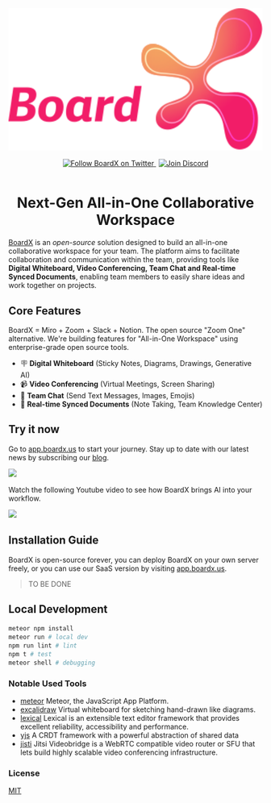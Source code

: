 <div align="center" style="display:flex;flex-direction:column;">
  <a href="https://app.boardx.us">
    <img width="540" src="./public/images/logo.svg" alt="BoardX Logo" />
  </a>
  <p>
    <a href="https://twitter.com/intent/follow?screen_name=boardxus" target="_blank">
      <img alt="Follow BoardX on Twitter" src="https://img.shields.io/twitter/follow/boardxus.svg?label=follow+BoardX&style=for-the-badge&logo=twitter">
    </a>
<a href="https://discord.gg/RBs5kHC8cS" target="_blank">
      <img alt="Join Discord" style="margin-left:5px;" src="https://img.shields.io/discord/1052420232704184350?style=for-the-badge&label=Join+Discord">
    </a>
  </p>
</div>

<h1 align="center">Next-Gen All-in-One Collaborative Workspace</h3>

[BoardX](https://app.boardx.us) is an _open-source_ solution designed to build an all-in-one collaborative workspace for your team. The platform aims to facilitate collaboration and communication within the team, providing tools like **Digital Whiteboard, Video Conferencing, Team Chat and Real-time Synced Documents**, enabling team members to easily share ideas and work together on projects.

## Core Features

BoardX = Miro + Zoom + Slack + Notion. The open source "Zoom One" alternative. We're building features for "All-in-One Workspace" using enterprise-grade open source tools.

- 🪧 **Digital Whiteboard** (Sticky Notes, Diagrams, Drawings, Generative AI)
- 📹 **Video Conferencing** (Virtual Meetings, Screen Sharing)
- 💬 **Team Chat** (Send Text Messages, Images, Emojis)
- 📝 **Real-time Synced Documents** (Note Taking, Team Knowledge Center)

## Try it now

Go to [app.boardx.us](https://app.boardx.us) to start your journey. Stay up to date with our latest news by subscribing our [blog](https://share.boardx.us/).

<img src="https://uploads-ssl.webflow.com/63276f11bd112740c2d55d0b/63276fd289cc06129e308c13_persona.png" />

Watch the following Youtube video to see how BoardX brings AI into your workflow.

<p>
  <a href="https://www.youtube.com/watch?v=tjz6BGsKcr8" target="_blank">
<img height="300" src="https://img.youtube.com/vi/tjz6BGsKcr8/maxresdefault.jpg" />
  </a>
</p>

## Installation Guide

BoardX is open-source forever, you can deploy BoardX on your own server freely, or you can use our SaaS version by visiting [app.boardx.us](https://app.boardx.us).

> TO BE DONE

## Local Development

```bash
meteor npm install
meteor run # local dev 
npm run lint # lint
npm t # test
meteor shell # debugging
```

### Notable Used Tools

- [meteor](https://github.com/meteor/meteor) Meteor, the JavaScript App Platform.
- [excalidraw](https://github.com/excalidraw/excalidraw) Virtual whiteboard for sketching hand-drawn like diagrams.
- [lexical](https://github.com/facebook/lexical) Lexical is an extensible text editor framework that provides excellent reliability, accessibility and performance.
- [yjs](https://github.com/yjs/yjs) A CRDT framework with a powerful abstraction of shared data
- [jisti](https://github.com/jitsi) Jitsi Videobridge is a WebRTC compatible video router or SFU that lets build highly scalable video conferencing infrastructure.

### License

[MIT](./LICENSE)

